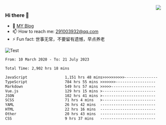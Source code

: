 <img align='right' src='https://github-readme-stats.vercel.app/api?username=niaogege&show_icons=true&theme=radical'/>

### Hi there 👋

- 🌱 [MY Blog](https://bythewayer.com/)
- 📫 How to reach me: 291003932@qq.com
- ⚡ Fun fact:  世事无常，不要留有遗憾，早点养老

![Test](https://github-readme-stats.vercel.app/api/top-langs/?username=niaogege&layout=compact)

<!--START_SECTION:waka-->

```txt
From: 10 March 2020 - To: 21 July 2023

Total Time: 2,902 hrs 18 mins

JavaScript                 1,151 hrs 48 mins>>>>>>>>>>---------------   39.69 %
TypeScript                 784 hrs 55 mins >>>>>>>------------------   27.04 %
Markdown                   549 hrs 57 mins >>>>>--------------------   18.95 %
Vue.js                     129 hrs 15 mins >------------------------   04.45 %
JSON                       102 hrs 41 mins >------------------------   03.54 %
SCSS                       71 hrs 4 mins   >------------------------   02.45 %
YAML                       26 hrs 42 mins  -------------------------   00.92 %
HTML                       22 hrs 16 mins  -------------------------   00.77 %
Other                      20 hrs 43 mins  -------------------------   00.71 %
CSS                        9 hrs 37 mins   -------------------------   00.33 %
```

<!--END_SECTION:waka-->
